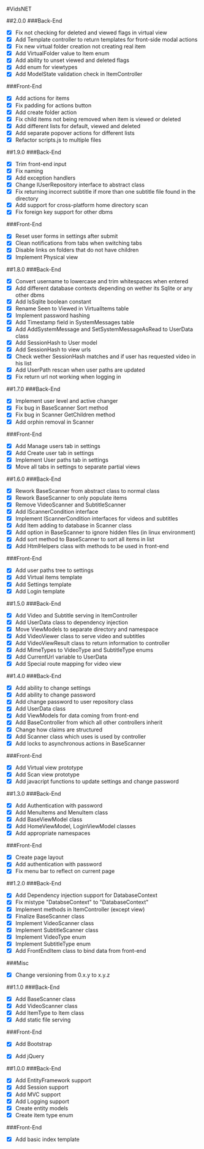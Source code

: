 #VidsNET

##2.0.0
###Back-End
- [x] Fix not checking for deleted and viewed flags in virtual view 
- [x] Add Template controller to return templates for front-side modal actions
- [x] Fix new virtual folder creation not creating real item
- [x] Add VirtualFolder value to Item enum 
- [x] Add ability to unset viewed and deleted flags
- [x] Add enum for viewtypes
- [x] Add ModelState validation check in ItemController

###Front-End
- [x] Add actions for items 
- [x] Fix padding for actions button
- [x] Add create folder action
- [x] Fix child items not being removed when item is viewed or deleted
- [x] Add different lists for default, viewed and deleted
- [x] Add separate popover actions for different lists
- [x] Refactor scripts.js to multiple files

##1.9.0
###Back-End
- [x] Trim front-end input
- [x] Fix naming
- [x] Add exception handlers
- [x] Change IUserRepository interface to abstract class
- [x] Fix returning incorrect subtitle if more than one subtitle file found in the directory
- [x] Add support for cross-platform home directory scan
- [x] Fix foreign key support for other dbms

###Front-End
- [x] Reset user forms in settings after submit
- [x] Clean notifications from tabs when switching tabs
- [x] Disable links on folders that do not have children
- [x] Implement Physical view

##1.8.0
###Back-End
- [x] Convert username to lowercase and trim whitespaces when entered
- [x] Add different database contexts depending on wether its Sqlite or any other dbms
- [x] Add IsSqlite boolean constant
- [x] Rename Seen to Viewed in VirtualItems table
- [x] Implement password hashing
- [x] Add Timestamp field in SystemMessages table
- [x] Add AddSystemMessage and SetSystemMessageAsRead to UserData class
- [x] Add SessionHash to User model
- [x] Add SessionHash to view urls
- [x] Check wether SessionHash matches and if user has requested video in his list
- [x] Add UserPath rescan when user paths are updated
- [x] Fix return url not working when logging in

##1.7.0
###Back-End
- [x] Implement user level and active changer
- [x] Fix bug in BaseScanner Sort method
- [x] Fix bug in Scanner GetChildren method
- [x] Add orphin removal in Scanner

###Front-End
- [x] Add Manage users tab in settings
- [x] Add Create user tab in settings
- [x] Implement User paths tab in settings
- [x] Move all tabs in settings to separate partial views

##1.6.0
###Back-End
- [x] Rework BaseScanner from abstract class to normal class
- [x] Rework BaseScanner to only populate items
- [x] Remove VideoScanner and SubtitleScanner
- [x] Add IScannerCondition interface
- [x] Implement IScannerCondition interfaces for videos and subtitles
- [x] Add Item adding to database in Scanner class
- [x] Add option in BaseScanner to ignore hidden files (in linux environment)
- [x] Add sort method to BaseScanner to sort all items in list
- [x] Add HtmlHelpers class with methods to be used in front-end

###Front-End
- [x] Add user paths tree to settings
- [x] Add Virtual items template
- [x] Add Settings template
- [x] Add Login template

##1.5.0
###Back-End
- [x] Add Video and Subtitle serving in ItemController
- [x] Add UserData class to dependency injection
- [x] Move ViewModels to separate directory and namespace
- [x] Add VideoViewer class to serve video and subtitles
- [x] Add VideoViewResult class to return information to controller
- [x] Add MimeTypes to VideoType and SubtitleType enums
- [x] Add CurrentUrl variable to UserData
- [x] Add Special route mapping for video view

##1.4.0
###Back-End
- [x] Add ability to change settings
- [x] Add ability to change password
- [x] Add change password to user repository class
- [x] Add UserData class
- [x] Add ViewModels for data coming from front-end
- [x] Add BaseController from which all other controllers inherit
- [x] Change how claims are structured
- [x] Add Scanner class which uses is used by controller
- [x] Add locks to asynchronous actions in BaseScanner

###Front-End
- [x] Add Virtual view prototype
- [x] Add Scan view prototype
- [x] Add javacript functions to update settings and change password

##1.3.0
###Back-End
- [x] Add Authentication with password
- [x] Add MenuItems and MenuItem class
- [x] Add BaseViewModel class
- [x] Add HomeViewModel, LoginViewModel classes
- [x] Add appropriate namespaces

###Front-End
- [x] Create page layout
- [x] Add authentication with password
- [x] Fix menu bar to reflect on current page

##1.2.0
###Back-End
- [x] Add Dependency injection support for DatabaseContext
- [x] Fix mistype "DatabseContext" to "DatabaseContext"
- [x] Implement methods in ItemController (except view)
- [x] Finalize BaseScanner class
- [x] Implement VideoScanner class
- [x] Implement SubtitleScanner class
- [x] Implement VideoType enum
- [x] Implement SubtitleType enum
- [x] Add FrontEndItem class to bind data from front-end

###Misc
- [x] Change versioning from 0.x.y to x.y.z

##1.1.0
###Back-End
- [x] Add BaseScanner class
- [x] Add VideoScanner class
- [x] Add ItemType to Item class
- [x] Add static file serving

###Front-End
- [x] Add Bootstrap 
- [x] Add jQuery


##1.0.0
###Back-End
- [x] Add EntityFramework support
- [x] Add Session support
- [x] Add MVC support
- [x] Add Logging support
- [x] Create entity models 
- [x] Create item type enum

###Front-End
- [x] Add basic index template